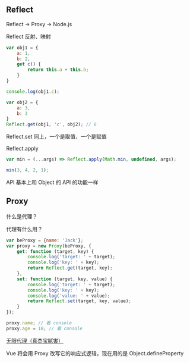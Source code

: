 Reflect
---
Reflect -> Proxy -> Node.js 

Reflect 反射、映射

```javascript
var obj1 = {
    a: 1,
    b: 2,
    get c() {
        return this.a + this.b;
    }
}

console.log(obj1.c);

var obj2 = {
    a: 3,
    b: 3
}
Reflect.get(obj1, 'c', obj2); // 6
```

Reflect.set 同上，一个是取值，一个是赋值

Reflect.apply

```javascript
var min = (...args) => Reflect.apply(Math.min, undefined, args);

min(3, 4, 2, 1);
```

API 基本上和 Object 的 API 的功能一样

Proxy
---
什么是代理？

代理有什么用？

```javascript
var beProxy = {name: 'Jack'};
var proxy = new Proxy(beProxy, {
    get: function (target, key) {
        console.log('target: ' + target);
        console.log('key: ' + key);
        return Reflect.get(target, key);
    },
    set: function (target, key, value) {
        console.log('target: ' + target);
        console.log('key: ' + key);
        console.log('value: ' + value);
        return Reflect.set(target, key, value);
    }
});

proxy.name; // 看 console
proxy.age = 18; // 看 console
```

[无限代理（真杰宝腻害）](https://hacks.mozilla.org/2015/07/es6-in-depth-proxies-and-reflect/)

Vue 将会用 Proxy 改写它的响应式逻辑，现在用的是 Object.defineProperty
